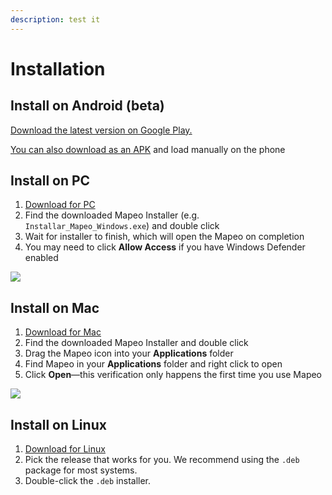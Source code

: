 ```yaml
---
description: test it
---
```


# Installation

## Install on Android \(beta\)

[Download the latest version on Google Play.](https://play.google.com/store/apps/details?id=com.mapeo&hl=en_US)

[You can also download as an APK](https://digital-democracy.org/mapeo/latest/android) and load manually on the phone

## Install on PC

1. [Download for PC](https://www.digital-democracy.org/mapeo/latest/windows)
2. Find the downloaded Mapeo Installer \(e.g. `Installar_Mapeo_Windows.exe`\) and double click
3. Wait for installer to finish, which will open the Mapeo on completion
4. You may need to click **Allow Access** if you have Windows Defender enabled

![](.gitbook/assets/allow-access.png)

## Install on Mac

1. [Download for Mac](https://www.digital-democracy.org/mapeo/download_mac/)
2. Find the downloaded Mapeo Installer and double click
3. Drag the Mapeo icon into your **Applications** folder
4. Find Mapeo in your **Applications** folder and right click to open
5. Click **Open**—this verification only happens the first time you use Mapeo

![](.gitbook/assets/instructions.png)

## Install on Linux

1. [Download for Linux](https://www.github.com/digidem/mapeo-desktop/releases)
2. Pick the release that works for you. We recommend using the `.deb` package for most systems.
3. Double-click the `.deb` installer.
